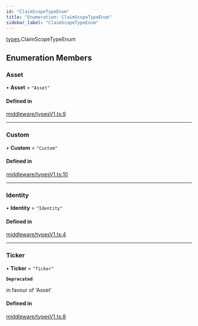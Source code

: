 ```yaml
---
id: "ClaimScopeTypeEnum"
title: "Enumeration: ClaimScopeTypeEnum"
sidebar_label: "ClaimScopeTypeEnum"
---
```


[types](../../../modules/Types/Types.md).ClaimScopeTypeEnum

## Enumeration Members

### Asset

• **Asset** = ``"Asset"``

#### Defined in

[middleware/typesV1.ts:9](https://github.com/PolymeshAssociation/polymesh-sdk/blob/c8da9dfce/src/middleware/typesV1.ts#L9)

___

### Custom

• **Custom** = ``"Custom"``

#### Defined in

[middleware/typesV1.ts:10](https://github.com/PolymeshAssociation/polymesh-sdk/blob/c8da9dfce/src/middleware/typesV1.ts#L10)

___

### Identity

• **Identity** = ``"Identity"``

#### Defined in

[middleware/typesV1.ts:4](https://github.com/PolymeshAssociation/polymesh-sdk/blob/c8da9dfce/src/middleware/typesV1.ts#L4)

___

### Ticker

• **Ticker** = ``"Ticker"``

**`Deprecated`**

in favour of 'Asset'

#### Defined in

[middleware/typesV1.ts:8](https://github.com/PolymeshAssociation/polymesh-sdk/blob/c8da9dfce/src/middleware/typesV1.ts#L8)
